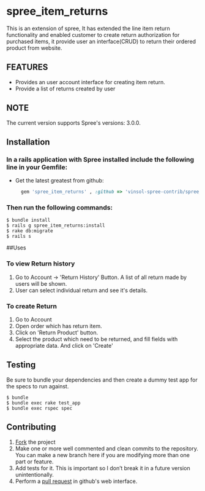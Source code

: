 # spree_item_returns

This is an extension of spree, It has extended the line item return functionality and enabled customer to create return authorization for purchased items, it provide user an interface(CRUD) to return their ordered product from website.

## FEATURES

* Provides an user account interface for creating item return.
* Provide a list of returns created by user

## NOTE

The current version supports Spree's versions: 3.0.0.

## Installation

### In a rails application with Spree installed include the following line in your Gemfile:

  * Get the latest greatest from github:

    ```ruby
      gem 'spree_item_returns' , :github => 'vinsol-spree-contrib/spree_item_returns'
    ```

### Then run the following commands:

    $ bundle install
    $ rails g spree_item_returns:install
    $ rake db:migrate
    $ rails s

##Uses

### To view Return history

  1. Go to Account -> 'Return History' Button.
     A list of all return made by users will be shown.
  2. User can select individual return and see it's details.

### To create Return
  1. Go to Account
  2. Open order which has return item.
  3. Click on 'Return Product' button.
  4. Select the product which need to be returned, and fill fields with appropriate data. And click on 'Create'


## Testing

Be sure to bundle your dependencies and then create a dummy test app for the specs to run against.

    $ bundle
    $ bundle exec rake test_app
    $ bundle exec rspec spec

## Contributing

1. [Fork](https://help.github.com/articles/fork-a-repo) the project
2. Make one or more well commented and clean commits to the repository. You can make a new branch here if you are modifying more than one part or feature.
3. Add tests for it. This is important so I don’t break it in a future version unintentionally.
4. Perform a [pull request](https://help.github.com/articles/using-pull-requests) in github's web interface.
